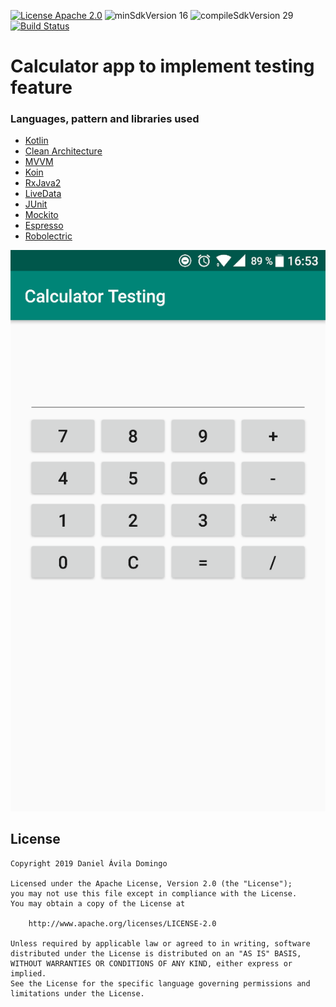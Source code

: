 [![License Apache 2.0](https://img.shields.io/badge/License-Apache%202.0-blue.svg?style=true)](http://www.apache.org/licenses/LICENSE-2.0)
![minSdkVersion 16](https://img.shields.io/badge/minSdkVersion-16-red.svg?style=true)
![compileSdkVersion 29](https://img.shields.io/badge/compileSdkVersion-29-yellow.svg?style=true)
[![Build Status](https://travis-ci.org/daniaviladomingo/calculator_testing.svg?branch=master)](https://travis-ci.org/daniaviladomingo/calculator_testing)

# Calculator app to implement testing feature

### Languages, pattern and libraries used
- [Kotlin](https://kotlinlang.org/)
- [Clean Architecture](http://blog.cleancoder.com/uncle-bob/2012/08/13/the-clean-architecture.html)
- [MVVM](https://developer.android.com/topic/libraries/architecture/viewmodel)
- [Koin](https://github.com/InsertKoinIO/koin)
- [RxJava2](https://github.com/ReactiveX/RxJava/wiki/What's-different-in-2.0)
- [LiveData](https://developer.android.com/topic/libraries/architecture/livedata)
- [JUnit](https://junit.org/junit5/)
- [Mockito](https://site.mockito.org/)
- [Espresso](https://developer.android.com/training/testing/espresso)
- [Robolectric](http://robolectric.org/)


![alt text](./Screenshot_20190423-165335.png)

## License

    Copyright 2019 Daniel Ávila Domingo

    Licensed under the Apache License, Version 2.0 (the "License");
    you may not use this file except in compliance with the License.
    You may obtain a copy of the License at

        http://www.apache.org/licenses/LICENSE-2.0

    Unless required by applicable law or agreed to in writing, software
    distributed under the License is distributed on an "AS IS" BASIS,
    WITHOUT WARRANTIES OR CONDITIONS OF ANY KIND, either express or implied.
    See the License for the specific language governing permissions and
    limitations under the License.
    
